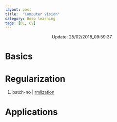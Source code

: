 ```yaml
---
layout: post
title:  "Computer vision"
category: Deep learning
tags: [DL, CV]
---
```


<center> Update: 25/02/2018_09:59:37</center>

  	
  	
  	
# Basics  	
  	
# Regularization  	
1. batch-no | [rmlization](https://rawgit.com/elbayadm/PaperNotes/master/vision/batch-normlization.md.html)
  	
# Applications  	
